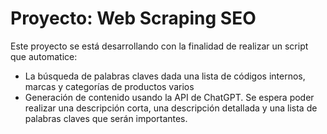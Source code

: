 # Proyecto: Web Scraping SEO

Este proyecto se está desarrollando con la finalidad de realizar un script que automatice:
- La búsqueda de palabras claves dada una lista de códigos internos, marcas y categorías de productos varios
- Generación de contenido usando la API de ChatGPT. Se espera poder realizar una descripción corta, una descripción detallada y una lista de palabras claves que serán importantes.